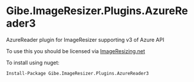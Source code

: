 # Gibe.ImageResizer.Plugins.AzureReader3
AzureReader plugin for ImageResizer supporting v3 of Azure API

To use this you should be licensed via [ImageResizing.net](https://imageresizing.net/)

To install using nuget:

```Install-Package Gibe.ImageResizer.Plugins.AzureReader3```
